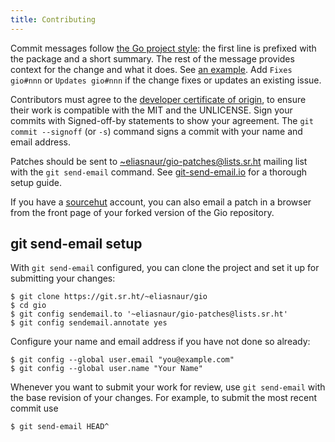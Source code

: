 ```yaml
---
title: Contributing
---
```


Commit messages follow [the Go project style](https://golang.org/doc/contribute.html#commit_messages):
the first line is prefixed with the package and a short summary. The rest of the message provides context
for the change and what it does. See
[an example](https://gioui.org/commit/abb9d291e954f3b80384046d7d4487e1ead6bd6a).
Add `Fixes gio#nnn` or `Updates gio#nnn` if the change fixes or updates an existing
issue.

Contributors must agree to the [developer certificate of origin](https://developercertificate.org/),
to ensure their work is compatible with the MIT and the UNLICENSE. Sign your commits with Signed-off-by
statements to show your agreement. The `git commit --signoff` (or `-s`) command signs a commit with
your name and email address.

Patches should be sent to
[~eliasnaur/gio-patches@lists.sr.ht](mailto:~eliasnaur/gio-patches@lists.sr.ht)
mailing list with the `git send-email` command. See
[git-send-email.io](https://git-send-email.io) for a thorough setup guide.

If you have a [sourcehut](https://git.sr.ht) account, you can also
email a patch in a browser from the front page of your forked version
of the Gio repository.


## git send-email setup

With `git send-email` configured, you can clone the project and set it up for submitting your changes:

    $ git clone https://git.sr.ht/~eliasnaur/gio
    $ cd gio
    $ git config sendemail.to '~eliasnaur/gio-patches@lists.sr.ht'
    $ git config sendemail.annotate yes

Configure your name and email address if you have not done so already:

    $ git config --global user.email "you@example.com"
    $ git config --global user.name "Your Name"

Whenever you want to submit your work for review, use `git send-email` with the base revision of your
changes. For example, to submit the most recent commit use

    $ git send-email HEAD^
